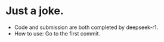 # Just a joke.
- Code and submission are both completed by deepseek-r1.
- How to use: Go to the first commit.
